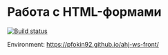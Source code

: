# Работа с HTML-формами

[![Build status](https://ci.appveyor.com/api/projects/status/siwkgb8ldbrrko20?svg=true)](https://ci.appveyor.com/project/pfokin92/ahj-ws-front)

Environment: https://pfokin92.github.io/ahj-ws-front/

